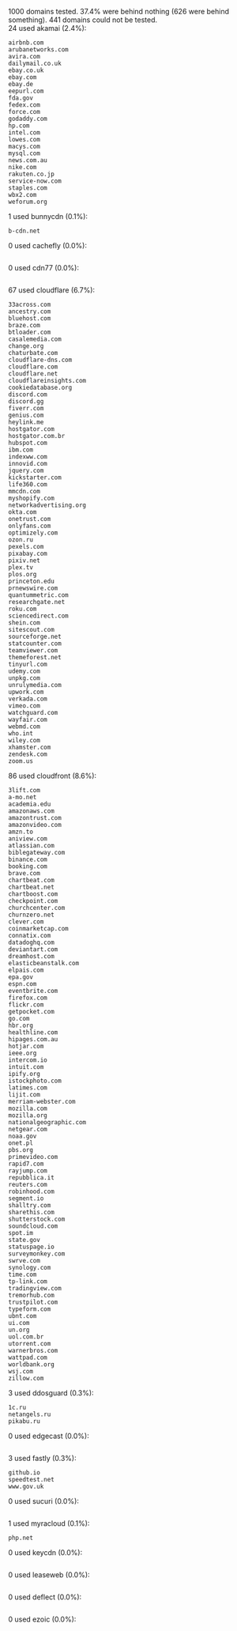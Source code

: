 1000 domains tested. 37.4% were behind nothing (626 were behind something). 441 domains could not be tested.<br>
24 used akamai (2.4%):
```
airbnb.com
arubanetworks.com
avira.com
dailymail.co.uk
ebay.co.uk
ebay.com
ebay.de
eepurl.com
fda.gov
fedex.com
force.com
godaddy.com
hp.com
intel.com
lowes.com
macys.com
mysql.com
news.com.au
nike.com
rakuten.co.jp
service-now.com
staples.com
wbx2.com
weforum.org
```

1 used bunnycdn (0.1%):
```
b-cdn.net
```

0 used cachefly (0.0%):
```

```

0 used cdn77 (0.0%):
```

```

67 used cloudflare (6.7%):
```
33across.com
ancestry.com
bluehost.com
braze.com
btloader.com
casalemedia.com
change.org
chaturbate.com
cloudflare-dns.com
cloudflare.com
cloudflare.net
cloudflareinsights.com
cookiedatabase.org
discord.com
discord.gg
fiverr.com
genius.com
heylink.me
hostgator.com
hostgator.com.br
hubspot.com
ibm.com
indexww.com
innovid.com
jquery.com
kickstarter.com
life360.com
mmcdn.com
myshopify.com
networkadvertising.org
okta.com
onetrust.com
onlyfans.com
optimizely.com
ozon.ru
pexels.com
pixabay.com
pixiv.net
plex.tv
plos.org
princeton.edu
prnewswire.com
quantummetric.com
researchgate.net
roku.com
sciencedirect.com
shein.com
sitescout.com
sourceforge.net
statcounter.com
teamviewer.com
themeforest.net
tinyurl.com
udemy.com
unpkg.com
unrulymedia.com
upwork.com
verkada.com
vimeo.com
watchguard.com
wayfair.com
webmd.com
who.int
wiley.com
xhamster.com
zendesk.com
zoom.us
```

86 used cloudfront (8.6%):
```
3lift.com
a-mo.net
academia.edu
amazonaws.com
amazontrust.com
amazonvideo.com
amzn.to
aniview.com
atlassian.com
biblegateway.com
binance.com
booking.com
brave.com
chartbeat.com
chartbeat.net
chartboost.com
checkpoint.com
churchcenter.com
churnzero.net
clever.com
coinmarketcap.com
connatix.com
datadoghq.com
deviantart.com
dreamhost.com
elasticbeanstalk.com
elpais.com
epa.gov
espn.com
eventbrite.com
firefox.com
flickr.com
getpocket.com
go.com
hbr.org
healthline.com
hipages.com.au
hotjar.com
ieee.org
intercom.io
intuit.com
ipify.org
istockphoto.com
latimes.com
lijit.com
merriam-webster.com
mozilla.com
mozilla.org
nationalgeographic.com
netgear.com
noaa.gov
onet.pl
pbs.org
primevideo.com
rapid7.com
rayjump.com
repubblica.it
reuters.com
robinhood.com
segment.io
shalltry.com
sharethis.com
shutterstock.com
soundcloud.com
spot.im
state.gov
statuspage.io
surveymonkey.com
swrve.com
synology.com
time.com
tp-link.com
tradingview.com
tremorhub.com
trustpilot.com
typeform.com
ubnt.com
ui.com
un.org
uol.com.br
utorrent.com
warnerbros.com
wattpad.com
worldbank.org
wsj.com
zillow.com
```

3 used ddosguard (0.3%):
```
1c.ru
netangels.ru
pikabu.ru
```

0 used edgecast (0.0%):
```

```

3 used fastly (0.3%):
```
github.io
speedtest.net
www.gov.uk
```

0 used sucuri (0.0%):
```

```

1 used myracloud (0.1%):
```
php.net
```

0 used keycdn (0.0%):
```

```

0 used leaseweb (0.0%):
```

```

0 used deflect (0.0%):
```

```

0 used ezoic (0.0%):
```

```
